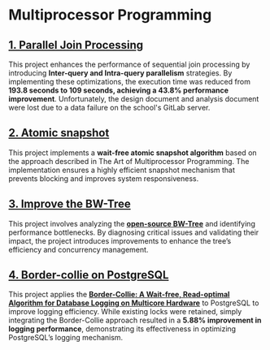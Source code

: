 # Multiprocessor Programming

## [1. Parallel Join Processing](https://github.com/vinnyshin/Multiprocessor_Programming/tree/main/project1)
This project enhances the performance of sequential join processing by introducing **Inter-query and Intra-query parallelism** strategies. By implementing these optimizations, the execution time was reduced from **193.8 seconds to 109 seconds, achieving a 43.8% performance improvement**.
Unfortunately, the design document and analysis document were lost due to a data failure on the school's GitLab server.

## [2. Atomic snapshot](https://github.com/vinnyshin/Multiprocessor_Programming/blob/main/project2/documents/Atomic%20snapshot.md)
This project implements a **wait-free atomic snapshot algorithm** based on the approach described in The Art of Multiprocessor Programming. The implementation ensures a highly efficient snapshot mechanism that prevents blocking and improves system responsiveness.

## [3. Improve the BW-Tree](https://github.com/vinnyshin/Multiprocessor_Programming/blob/main/project3/documents/milestone%203.md)
This project involves analyzing the **[open-source BW-Tree](https://www.cs.cmu.edu/~huanche1/publications/open_bwtree.pdf)** and identifying performance bottlenecks. By diagnosing critical issues and validating their impact, the project introduces improvements to enhance the tree’s efficiency and concurrency management.

## [4. Border-collie on PostgreSQL](https://github.com/vinnyshin/Multiprocessor_Programming/blob/main/project4/Project4.md)
This project applies the **[Border-Collie: A Wait-free, Read-optimal Algorithm for Database Logging on Multicore Hardware](https://dl.acm.org/doi/10.1145/3299869.3300071)** to PostgreSQL to improve logging efficiency. While existing locks were retained, simply integrating the Border-Collie approach resulted in a **5.88% improvement in logging performance**, demonstrating its effectiveness in optimizing PostgreSQL’s logging mechanism.

